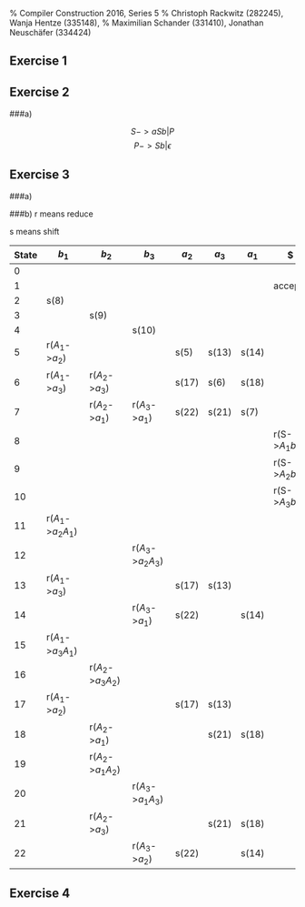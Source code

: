 % Compiler Construction 2016, Series 5
% Christoph Rackwitz (282245), Wanja Hentze (335148),
% Maximilian Schander (331410), Jonathan Neuschäfer (334424)

## Exercise 1

## Exercise 2

###a)

$$S->aSb|P$$
$$P->Sb|\epsilon$$

## Exercise 3
###a)

###b)
r means reduce

s means shift

| State | $b_1$                 | $b_2$                 | $b_3$                 | $a_2$ | $a_3$ | $a_1$ | \$                | S | $A_1$ | $A_2$ | $A_3$ |
|-------|-----------------------|-----------------------|-----------------------|-------|-------|-------|-------------------|---|-------|-------|-------|
| 0     |                       |                       |                       |       |       |       |                   | 1 | 2     | 3     | 4     |
| 1     |                       |                       |                       |       |       |       | accept            |   |       |       |       |
| 2     | s(8)                  |                       |                       |       |       |       |                   |   |       |       |       |
| 3     |                       | s(9)                  |                       |       |       |       |                   |   |       |       |       |
| 4     |                       |                       | s(10)                 |       |       |       |                   |   |       |       |       |
| 5     | r($A_1$->$a_2$)      |                       |                       | s(5)  | s(13) | s(14) |                   |   | 11    |       | 12    |
| 6     | r($A_1$->$a_3$)      | r($A_2$->$a_3$)      |                       | s(17) | s(6)  | s(18) |                   |   | 15    | 16    |       |
| 7     |                       | r($A_2$->$a_1$)      | r($A_3$->$a_1$)      | s(22) | s(21) | s(7)  |                   |   |       | 19    | 20    |
| 8     |                       |                       |                       |       |       |       | r(S->$A_1$$b_1$) |   |       |       |       |
| 9     |                       |                       |                       |       |       |       | r(S->$A_2$$b_2$) |   |       |       |       |
| 10    |                       |                       |                       |       |       |       | r(S->$A_3$$b_3$) |   |       |       |       |
| 11    | r($A_1$->$a_2$$A_1$) |                       |                       |       |       |       |                   |   |       |       |       |
| 12    |                       |                       | r($A_3$->$a_2$$A_3$) |       |       |       |                   |   |       |       |       |
| 13    | r($A_1$->$a_3$)      |                       |                       | s(17) | s(13) |       |                   |   | 15    |       |       |
| 14    |                       |                       | r($A_3$->$a_1$)      | s(22) |       | s(14) |                   |   |       |       | 20    |
| 15    | r($A_1$->$a_3$$A_1$) |                       |                       |       |       |       |                   |   |       |       |       |
| 16    |                       | r($A_2$->$a_3$$A_2$) |                       |       |       |       |                   |   |       |       |       |
| 17    | r($A_1$->$a_2$)      |                       |                       | s(17) | s(13) |       |                   |   | 11    |       |       |
| 18    |                       | r($A_2$->$a_1$)      |                       |       | s(21) | s(18) |                   |   |       | 19    |       |
| 19    |                       | r($A_2$->$a_1$$A_2$) |                       |       |       |       |                   |   |       |       |       |
| 20    |                       |                       | r($A_3$->$a_1$$A_3$) |       |       |       |                   |   |       |       |       |
| 21    |                       | r($A_2$->$a_3$)      |                       |       | s(21) | s(18) |                   |   |       | 16    |       |
| 22    |                       |                       | r($A_3$->$a_2$)      | s(22) |       | s(14) |                   |   |       |       | 12    |


## Exercise 4
